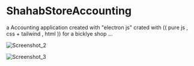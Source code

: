 # ShahabStoreAccounting

a Accounting application created with "electron js" crated with (( pure js , css + tailwind , html )) for a bicklye shop ...

![Screenshot_2](https://github.com/ShahabMorgan/ShahabStoreAccounting/assets/143191497/a371701c-ba74-4f8d-921d-ffb26046cf6a)

![Screenshot_3](https://github.com/ShahabMorgan/ShahabStoreAccounting/assets/143191497/237a6548-7e9e-4df9-a98e-456d179ba59a)
